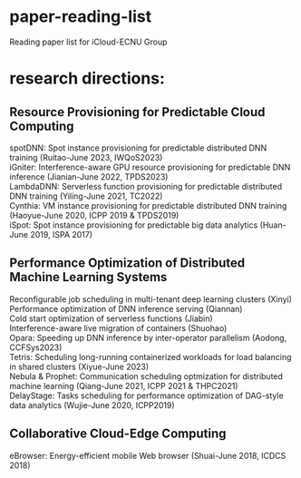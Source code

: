 # paper-reading-list
Reading paper list for iCloud-ECNU Group

# research directions:
## Resource Provisioning for Predictable Cloud Computing
spotDNN: Spot instance provisioning for predictable distributed DNN training (Ruitao-June 2023, IWQoS2023)  
iGniter: Interference-aware GPU resource provisioning for predictable DNN inference (Jianian-June 2022, TPDS2023)  
LambdaDNN: Serverless function provisioning for predictable distributed DNN training (Yiling-June 2021, TC2022)  
Cynthia: VM instance provisioning for predictable distributed DNN training (Haoyue-June 2020, ICPP 2019 & TPDS2019)  
iSpot: Spot instance provisioning for predictable big data analytics (Huan-June 2019, ISPA 2017)  

## Performance Optimization of Distributed Machine Learning Systems
Reconfigurable job scheduling in multi-tenant deep learning clusters (Xinyi)  
Performance optimization of DNN inference serving (Qiannan)  
Cold start optimization of serverless functions (Jiabin)  
Interference-aware live migration of containers (Shuohao)  
Opara: Speeding up DNN inference by inter-operator parallelism (Aodong, CCFSys2023)  
Tetris: Scheduling long-running containerized workloads for load balancing in shared clusters (Xiyue-June 2023)  
Nebula & Prophet: Communication scheduling optmization for distributed machine learning (Qiang-June 2021, ICPP 2021 & THPC2021)  
DelayStage: Tasks scheduling for performance optimization of DAG-style data analytics (Wujie-June 2020, ICPP2019)

## Collaborative Cloud-Edge Computing
eBrowser: Energy-efficient mobile Web browser (Shuai-June 2018, ICDCS 2018)
